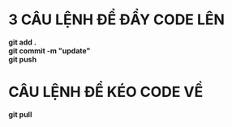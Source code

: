 # 3 CÂU LỆNH ĐỂ ĐẨY CODE LÊN
**git add .** <br>
**git commit -m "update"** <br>
**git push**

# CÂU LỆNH ĐỂ KÉO CODE VỀ
**git pull**

